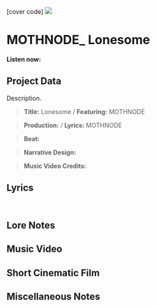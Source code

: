[cover code] ![](57175019_319474918741616_8502199518755923887_n.jpg)

# MOTHNODE_ Lonesome

**Listen now:** 

## Project Data

Description.

> **Title:** Lonesome / **Featuring:** MOTHNODE

> **Production:**  / **Lyrics:** MOTHNODE

> **Beat:**

> **Narrative Design:**

> **Music Video Credits:**


## Lyrics

```


```

## Lore Notes

## Music Video

## Short Cinematic Film

## Miscellaneous Notes
